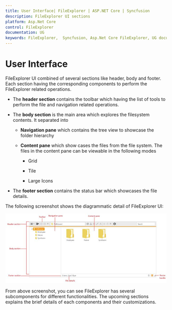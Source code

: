 ```yaml
---
title: User Interface| FileExplorer | ASP.NET Core | Syncfusion
description: FileExplorer UI sections
platform: Asp.Net Core
control: FileExplorer
documentation: UG
keywords: FileExplorer,  Syncfusion, Asp.Net Core FileExplorer, UG document, User interface
---
```

# User Interface

FileExplorer UI combined of several sections like header, body and footer. Each section having the corresponding components to perform the FileExplorer related operations.

* The **header section** contains the toolbar which having the list of tools to perform the file and navigation related operations.

* The **body section** is the main area which explores the filesystem contents. It separated into

  * **Navigation pane** which contains the tree view to showcase the folder hierarchy

  * **Content pane** which show cases the files from the file system. The files in the content pane can be viewable in the following modes

    * Grid

    * Tile

    * Large Icons

* The **footer section** contains the status bar which showcases the file details.

The following screenshot shows the diagrammatic detail of FileExplorer UI:

![](UserInterface_images/UserInterface_img1.jpeg)

From above screenshot, you can see FileExplorer has several subcomponents for different functionalities. The upcoming sections explains the brief details of each components and their customizations.
